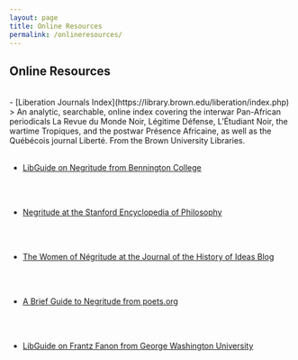 ```yaml
---
layout: page
title: Online Resources
permalink: /onlineresources/
---
```


<style>
    body {
  background-image: url('{{site.baseurl}}/assets/images/newspaper.png');
  background-repeat: no-repeat;
  background-size: cover;
}
</style>

## Online Resources
<br>
- [Liberation Journals Index](https://library.brown.edu/liberation/index.php)
> An analytic, searchable, online index covering the interwar Pan-African periodicals La Revue du Monde Noir, Légitime Défense, L’Étudiant Noir, the wartime Tropiques, and the postwar Présence Africaine, as well as the Québécois journal Liberté. From the Brown University Libraries.
<br>
<br>

- [LibGuide on Negritude from Bennington College](https://libraryguides.bennington.edu/blackstudies/negritude)
<br>
<br>

- [Negritude at the Stanford Encyclopedia of Philosophy](https://plato.stanford.edu/entries/negritude/)
<br>
<br>

- [The Women of Négritude at the Journal of the History of Ideas Blog](https://jhiblog.org/2015/03/06/the-women-of-negritude/)
<br>
<br>

- [A Brief Guide to Negritude from poets.org](https://poets.org/text/brief-guide-negritude)
<br>
<br>

- [LibGuide on Frantz Fanon from George Washington University](https://libguides.gwu.edu/c.php?g=258982&p=1728990)
